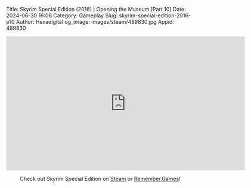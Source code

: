 Title: Skyrim Special Edition (2016) | Opening the Museum [Part 10]
Date: 2024-06-30 16:06
Category: Gameplay
Slug: skyrim-special-edition-2016-p10
Author: Hexadigital
og_image: images/steam/489830.jpg
Appid: 489830

<center><iframe src="https://www.youtube.com/embed/miQj137QIXc?feature=oembed" allow="accelerometer; autoplay; encrypted-media; gyroscope; picture-in-picture" width="640" height="360" frameborder="0"></iframe>

Check out Skyrim Special Edition on [Steam](https://store.steampowered.com/app/489830/?curator_clanid=34633900) or [Remember.Games](https://remember.games/game/164/the-elder-scrolls-v-skyrim-special-edition/)!</center>